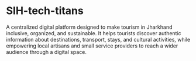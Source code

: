 # SIH-tech-titans
A centralized digital platform designed to make tourism in Jharkhand inclusive, organized, and sustainable. It helps tourists discover authentic information about destinations, transport, stays, and cultural activities, while empowering local artisans and small service providers to reach a wider audience through a digital space. 
